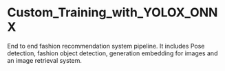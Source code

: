 # Custom_Training_with_YOLOX_ONNX
End to end fashion recommendation system pipeline. It includes Pose detection, fashion object detection, generation embedding for images and an image retrieval system.

